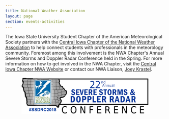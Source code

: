 ```yaml
---
title: National Weather Association
layout: page
section: events-activities
---
```


The Iowa State University Student Chapter of the American Meteorological Society partners with the [Central Iowa Chapter of the National Weather Association](http://www.iowa-nwa.com/) to help connect students with professionals in the meteorology community. Foremost among this involvement is the NWA Chapter's Annual Severe Storms and Doppler Radar Conference held in the Spring.
For more information on how to get involved in the NWA Chapter, visit the [Central Iowa Chapter NWA Website](http://www.iowa-nwa.com/) or contact our NWA Liaison, [Joey Krastel](mailto:jkrastel@iastate.edu).

<div style="text-align: center;"><img src="https://github.com/isuams/isuams/blob/master/uploads/images/2018_Logo_Basic.png?raw=true" alt="NWA Conference Logo 2018" style="width:80%;"></div>
